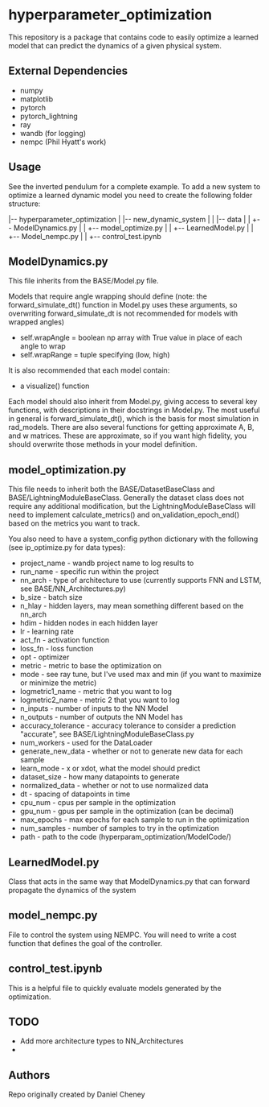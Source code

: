 # hyperparameter_optimization

This repository is a package that contains code to easily optimize a learned model that can predict the dynamics of a given physical system. 


## External Dependencies
* numpy
* matplotlib
* pytorch
* pytorch_lightning
* ray
* wandb (for logging)
* nempc (Phil Hyatt's work)

## Usage
See the inverted pendulum for a complete example. 
To add a new system to optimize a learned dynamic model you need to create the following folder structure:

|-- hyperparameter_optimization
|   |-- new_dynamic_system
|   |    |-- data 
|   |    +-- ModelDynamics.py
|   |    +-- model_optimize.py
|   |    +-- LearnedModel.py
|   |    +-- Model_nempc.py
|   |    +-- control_test.ipynb


## ModelDynamics.py
This file inherits from the BASE/Model.py file. 

Models that require angle wrapping should define (note: the forward_simulate_dt() function in Model.py uses these arguments, so overwriting forward_simulate_dt is not recommended for models with wrapped angles)

* self.wrapAngle = boolean np array with True value in place of each angle to wrap
* self.wrapRange = tuple specifying (low, high)

It is also recommended that each model contain:

* a visualize() function

Each model should also inherit from Model.py, giving access to several key functions, with descriptions in their docstrings in Model.py. The most useful in general is forward_simulate_dt(), which is the basis for most simulation in rad_models. There are also several functions for getting approximate A, B, and w matrices. These are approximate, so if you want high fidelity, you should overwrite those methods in your model definition.

## model_optimization.py
This file needs to inherit both the BASE/DatasetBaseClass and BASE/LightningModuleBaseClass. Generally the dataset class does not require any additional modification, but the LightningModuleBaseClass will need to implement calculate_metrics() and on_validation_epoch_end() based on the metrics you want to track. 


You also need to have a system_config python dictionary with the following (see ip_optimize.py for data types):
* project_name - wandb project name to log results to
* run_name - specific run within the project
* nn_arch - type of architecture to use (currently supports FNN and LSTM, see BASE/NN_Architectures.py)
* b_size - batch size
* n_hlay - hidden layers, may mean something different based on the nn_arch
* hdim - hidden nodes in each hidden layer
* lr - learning rate
* act_fn - activation function
* loss_fn - loss function
* opt - optimizer
* metric - metric to base the optimization on
* mode - see ray tune, but I've used max and min (if you want to maximize or minimize the metric)
* logmetric1_name - metric that you want to log
* logmetric2_name - metric 2 that you want to log
* n_inputs - number of inputs to the NN Model 
* n_outputs - number of outputs the NN Model has
* accuracy_tolerance - accuracy tolerance to consider a prediction "accurate", see BASE/LightningModuleBaseClass.py 
* num_workers - used for the DataLoader
* generate_new_data - whether or not to generate new data for each sample
* learn_mode - x or xdot, what the model should predict
* dataset_size - how many datapoints to generate
* normalized_data - whether or not to use normalized data
* dt - spacing of datapoints in time
* cpu_num - cpus per sample in the optimization
* gpu_num - gpus per sample in the optimization (can be decimal)
* max_epochs - max epochs for each sample to run in the optimization
* num_samples - number of samples to try in the optimization
* path - path to the code (hyperparam_optimization/ModelCode/) 


## LearnedModel.py
Class that acts in the same way that ModelDynamics.py that can forward propagate the dynamics of the system

## model_nempc.py
File to control the system using NEMPC. You will need to write a cost function that defines the goal of the controller. 

## control_test.ipynb
This is a helpful file to quickly evaluate models generated by the optimization.

## TODO
- Add more architecture types to NN_Architectures
- 

## Authors
Repo originally created by Daniel Cheney

